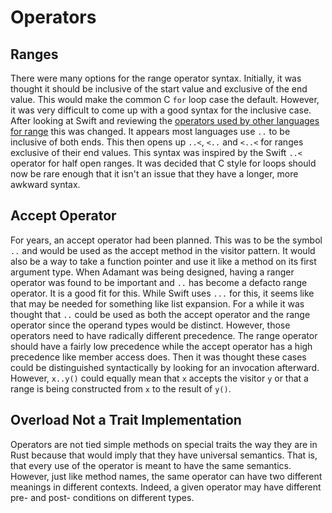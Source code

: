 # Operators

## Ranges

There were many options for the range operator syntax. Initially, it was thought it should be inclusive of the start value and exclusive of the end value. This would make the common C `for` loop case the default. However, it was very difficult to come up with a good syntax for the inclusive case. After looking at Swift and reviewing the [operators used by other languages for range](http://rigaux.org/language-study/syntax-across-languages/VrsDatTps.html#VrsDatTpsRng) this was changed. It appears most languages use `..` to be inclusive of both ends. This then opens up `..<`, `<..` and `<..<` for ranges exclusive of their end values. This syntax was inspired by the Swift `..<` operator for half open ranges. It was decided that C style for loops should now be rare enough that it isn't an issue that they have a longer, more awkward syntax.

## Accept Operator

For years, an accept operator had been planned. This was to be the symbol `..` and would be used as the accept method in the visitor pattern. It would also be a way to take a function pointer and use it like a method on its first argument type. When Adamant was being designed, having a ranger operator was found to be important and `..` has become a defacto range operator. It is a good fit for this. While Swift uses `...` for this, it seems like that may be needed for something like list expansion. For a while it was thought that `..` could be used as both the accept operator and the range operator since the operand types would be distinct. However, those operators need to have radically different precedence. The range operator should have a fairly low precedence while the accept operator has a high precedence like member access does. Then it was thought these cases could be distinguished syntactically by looking for an invocation afterward. However, `x..y()` could equally mean that `x` accepts the visitor `y` or that a range is being constructed from `x` to the result of `y()`.

## Overload Not a Trait Implementation

Operators are not tied simple methods on special traits the way they are in Rust because that would imply that they have universal semantics. That is, that every use of the operator is meant to have the same semantics. However, just like method names, the same operator can have two different meanings in different contexts. Indeed, a given operator may have different pre- and post- conditions on different types.
